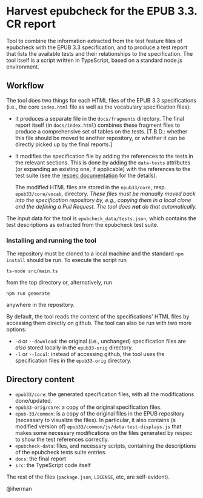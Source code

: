 # Harvest epubcheck for the EPUB 3.3. CR report

Tool to combine the information extracted from the test feature files of epubcheck with the EPUB 3.3 specification, and to produce a test report that lists the available tests and their relationships to the specification. The tool itself is a script written in TypeScript, based on a standard node.js environment.

## Workflow

The tool does two things for each HTML files of the EPUB 3.3 specifications (i.e., the core `index.html` file as well as the vocabulary specification files):

- It produces a separate file in the `docs/fragments` directory. The final report itself (in `docs/index.html`) combines these fragment files to produce a comprehensive set of tables on the tests. [T.B.D.: whether this file should be moved to another repository, or whether it can be directly picked up by the final reports.]
- It modifies the specification file by adding the references to the tests in the relevant sections. This is done by adding the `data-tests` attributes (or expanding an existing one, if applicable) with the references to the test suite (see the [respec documentation](https://respec.org/docs/) for the details).

    The modified HTML files are stored in the `epub33/core`, resp. `epub33/core/vocab`, directory. _These files must be manually moved back into the specification repository by, e.g., copying them in a local clone and the defining a Pull Request. The tool does **not** do that automatically._

The input data for the tool is `epubcheck_data/tests.json`, which contains the test descriptions as extracted from the epubcheck test suite.

### Installing and running the tool

The repository must be cloned to a local machine and the standard `npm install` should be run. To execute the script run

```
ts-node src/main.ts
```

from the top directory or, alternatively, run

```
npm run generate
```

anywhere in the repository.

By default, the tool reads the content of the specifications' HTML files by accessing them directly on github. The tool can also be run with two more options:

- `-d` or `--download`: the original (i.e., unchanged) specification files are _also_ stored locally in the `epub33-orig` directory. 
- `-l` or `--local`: instead of accessing github, the tool uses the specification files in the `epub33-orig` directory.

## Directory content

- `epub33/core`: the generated specification files, with all the modifications done/updated.
- `epub33-orig/core`: a copy of the original specification files.
- `epub-33/common`: is a copy of the original files in the EPUB repository (necessary to visualize the files). In particular, it also contains (a modified version of) `epub33/common/js/data-test-displays.js` that makes some necessary modifications on the files generated by respec to show the test references correctly.
- `epubcheck-data`: files, and necessary scripts, containing the descriptions of the epubcheck tests suite entries.
- `docs`: the final report
- `src`: the TypeScript code itself

The rest of the files (`package.json`, `LICENSE`, etc, are self-evident).


@iherman
